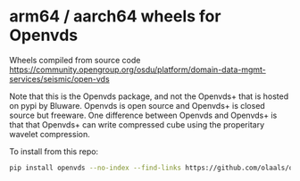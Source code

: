 # arm64 / aarch64 wheels for Openvds

Wheels compiled from source code https://community.opengroup.org/osdu/platform/domain-data-mgmt-services/seismic/open-vds

Note that this is the Openvds package, and not the Openvds+ that is hosted on pypi by Bluware.
Openvds is open source and Openvds+ is closed source but freeware. One difference between Openvds and Openvds+ is that
that Openvds+ can write compressed cube using the properitary wavelet compression.


To install from this repo:
```bash
pip install openvds --no-index --find-links https://github.com/olaals/openvds-wheels/raw/main
```
